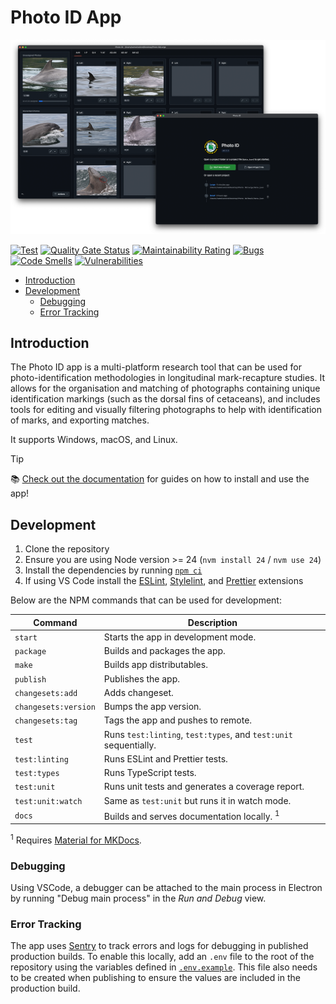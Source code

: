 # Photo ID App

![Screenshots of the Photo ID app.](./docs/assets/images/banner.png)

[![Test](https://github.com/CRRU-UK/photo-id-app/actions/workflows/main.yaml/badge.svg?branch=main)](https://github.com/CRRU-UK/photo-id-app/actions/workflows/main.yaml)
[![Quality Gate Status](https://sonarcloud.io/api/project_badges/measure?project=CRRU-UK_photo-id-app&metric=alert_status)](https://sonarcloud.io/summary/new_code?id=CRRU-UK_photo-id-app)
[![Maintainability Rating](https://sonarcloud.io/api/project_badges/measure?project=CRRU-UK_photo-id-app&metric=sqale_rating)](https://sonarcloud.io/summary/new_code?id=CRRU-UK_photo-id-app)
[![Bugs](https://sonarcloud.io/api/project_badges/measure?project=CRRU-UK_photo-id-app&metric=bugs)](https://sonarcloud.io/summary/new_code?id=CRRU-UK_photo-id-app)
[![Code Smells](https://sonarcloud.io/api/project_badges/measure?project=CRRU-UK_photo-id-app&metric=code_smells)](https://sonarcloud.io/summary/new_code?id=CRRU-UK_photo-id-app)
[![Vulnerabilities](https://sonarcloud.io/api/project_badges/measure?project=CRRU-UK_photo-id-app&metric=vulnerabilities)](https://sonarcloud.io/summary/new_code?id=CRRU-UK_photo-id-app)

- [Introduction](#introduction)
- [Development](#development)
  - [Debugging](#debugging)
  - [Error Tracking](#error-tracking)

## Introduction

The Photo ID app is a multi-platform research tool that can be used for photo-identification methodologies in longitudinal mark-recapture studies. It allows for the organisation and matching of photographs containing unique identification markings (such as the dorsal fins of cetaceans), and includes tools for editing and visually filtering photographs to help with identification of marks, and exporting matches.

It supports Windows, macOS, and Linux.

> [!TIP]
> 📚 [Check out the documentation](https://photoidapp.crru.org.uk) for guides on how to install and use the app!

## Development

1. Clone the repository
2. Ensure you are using Node version >= 24 (`nvm install 24` / `nvm use 24`)
3. Install the dependencies by running [`npm ci`](https://docs.npmjs.com/cli/ci.html)
4. If using VS Code install the [ESLint](https://marketplace.visualstudio.com/items?itemName=dbaeumer.vscode-eslint), [Stylelint](https://marketplace.visualstudio.com/items?itemName=stylelint.vscode-stylelint), and [Prettier](https://marketplace.visualstudio.com/items?itemName=esbenp.prettier-vscode) extensions

Below are the NPM commands that can be used for development:

| Command              | Description                                                      |
| -------------------- | ---------------------------------------------------------------- |
| `start`              | Starts the app in development mode.                              |
| `package`            | Builds and packages the app.                                     |
| `make`               | Builds app distributables.                                       |
| `publish`            | Publishes the app.                                               |
| `changesets:add`     | Adds changeset.                                                  |
| `changesets:version` | Bumps the app version.                                           |
| `changesets:tag`     | Tags the app and pushes to remote.                               |
| `test`               | Runs `test:linting`, `test:types`, and `test:unit` sequentially. |
| `test:linting`       | Runs ESLint and Prettier tests.                                  |
| `test:types`         | Runs TypeScript tests.                                           |
| `test:unit`          | Runs unit tests and generates a coverage report.                 |
| `test:unit:watch`    | Same as `test:unit` but runs it in watch mode.                   |
| `docs`               | Builds and serves documentation locally. <sup>1</sup>            |

<sup>1</sup> Requires [Material for MKDocs](https://squidfunk.github.io/mkdocs-material/).

### Debugging

Using VSCode, a debugger can be attached to the main process in Electron by running "Debug main process" in the _Run and Debug_ view.

### Error Tracking

The app uses [Sentry](https://sentry.io) to track errors and logs for debugging in published production builds. To enable this locally, add an `.env` file to the root of the repository using the variables defined in [`.env.example`](.env.example). This file also needs to be created when publishing to ensure the values are included in the production build.
